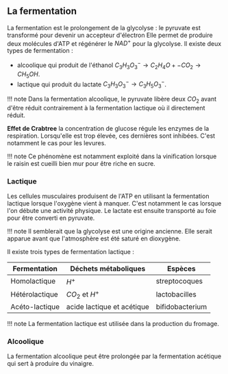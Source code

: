## La fermentation

La fermentation est le prolongement de la glycolyse : le pyruvate est transformé pour devenir un accepteur d'électron Elle permet de produire deux molécules d'ATP et régénérer le $NAD^+$ pour la glycolyse. Il existe deux types de fermentation :

* alcoolique qui produit de l'éthanol $C_3 H_3O_3^- \rightarrow C_2 H_4O + - CO_2 \rightarrow CH_5 OH$.
* lactique qui produit du lactate $C_3H_3O_3^- \rightarrow C_3 H_5O_3^-$.

!!! note
    Dans la fermentation alcoolique, le pyruvate libère deux $CO_2$ avant d'être réduit contrairement à la fermentation lactique où il directement réduit.

__Effet de Crabtree__ la concentration de glucose régule les enzymes de la respiration. Lorsqu'elle est trop élevée, ces dernières sont inhibées. C'est notamment le cas pour les levures.

!!! note
    Ce phénomène est notamment exploité dans la vinification lorsque le raisin est cueilli bien mur pour être riche en sucre.

### Lactique

Les cellules musculaires produisent de l'ATP en utilisant la fermentation lactique lorsque l'oxygène vient à manquer. C'est notamment le cas lorsque l'on débute une activité physique. Le lactate est ensuite transporté au foie pour être converti en pyruvate.

!!! note
    Il semblerait que la glycolyse est une origine ancienne. Elle serait apparue avant que l'atmosphère est été saturé en dioxygène.

Il existe trois types de fermentation lactique :

Fermentation   | Déchets métaboliques       | Espèces         |
|----------------|----------------------------|-----------------|
Homolactique   | $H^+$                       | streptocoques   |
| Hétérolactique | $CO_2$ et $H^+$              | lactobacilles   |
| Acéto-lactique | acide lactique et acétique | bifidobacterium |

!!! note
    La fermentation lactique est utilisée dans la production du fromage.

### Alcoolique

La fermentation alcoolique peut être prolongée par la fermentation acétique qui sert à produire du vinaigre.